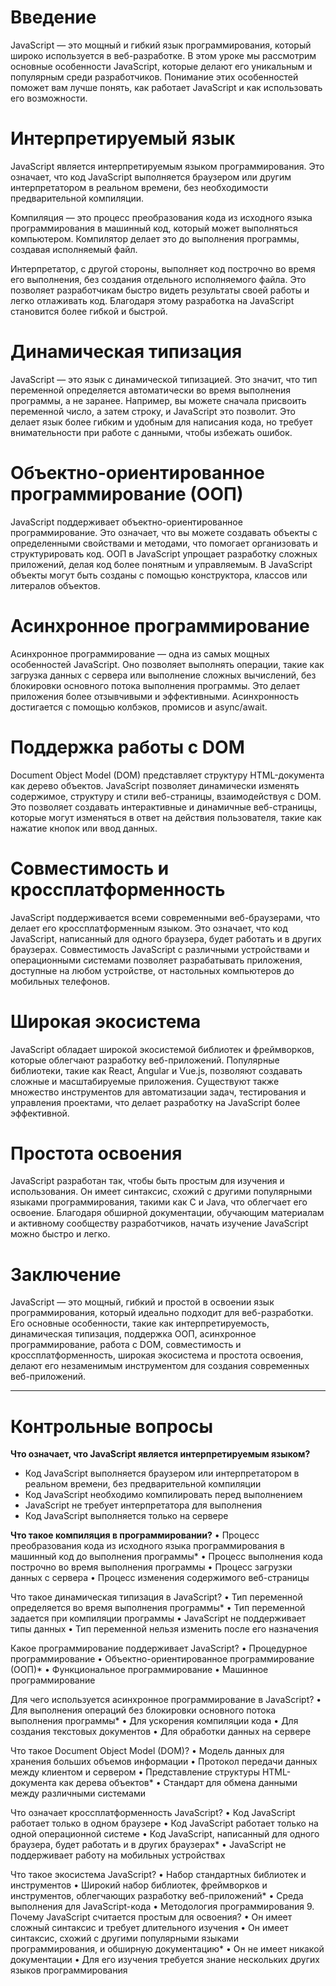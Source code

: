 # Введение
JavaScript — это мощный и гибкий язык программирования, который широко используется в веб-разработке. В этом уроке мы рассмотрим основные особенности JavaScript, которые делают его уникальным и популярным среди разработчиков. Понимание этих особенностей поможет вам лучше понять, как работает JavaScript и как использовать его возможности.

# Интерпретируемый язык
JavaScript является интерпретируемым языком программирования. Это означает, что код JavaScript выполняется браузером или другим интерпретатором в реальном времени, без необходимости предварительной компиляции.

Компиляция — это процесс преобразования кода из исходного языка программирования в машинный код, который может выполняться компьютером. Компилятор делает это до выполнения программы, создавая исполняемый файл.

Интерпретатор, с другой стороны, выполняет код построчно во время его выполнения, без создания отдельного исполняемого файла. Это позволяет разработчикам быстро видеть результаты своей работы и легко отлаживать код. Благодаря этому разработка на JavaScript становится более гибкой и быстрой.

# Динамическая типизация
JavaScript — это язык с динамической типизацией. Это значит, что тип переменной определяется автоматически во время выполнения программы, а не заранее. Например, вы можете сначала присвоить переменной число, а затем строку, и JavaScript это позволит. Это делает язык более гибким и удобным для написания кода, но требует внимательности при работе с данными, чтобы избежать ошибок.

# Объектно-ориентированное программирование (ООП)
JavaScript поддерживает объектно-ориентированное программирование. Это означает, что вы можете создавать объекты с определенными свойствами и методами, что помогает организовать и структурировать код. ООП в JavaScript упрощает разработку сложных приложений, делая код более понятным и управляемым. В JavaScript объекты могут быть созданы с помощью конструктора, классов или литералов объектов.

# Асинхронное программирование
Асинхронное программирование — одна из самых мощных особенностей JavaScript. Оно позволяет выполнять операции, такие как загрузка данных с сервера или выполнение сложных вычислений, без блокировки основного потока выполнения программы. Это делает приложения более отзывчивыми и эффективными. Асинхронность достигается с помощью колбэков, промисов и async/await.

# Поддержка работы с DOM
Document Object Model (DOM) представляет структуру HTML-документа как дерево объектов. JavaScript позволяет динамически изменять содержимое, структуру и стили веб-страницы, взаимодействуя с DOM. Это позволяет создавать интерактивные и динамичные веб-страницы, которые могут изменяться в ответ на действия пользователя, такие как нажатие кнопок или ввод данных.

# Совместимость и кроссплатформенность
JavaScript поддерживается всеми современными веб-браузерами, что делает его кроссплатформенным языком. Это означает, что код JavaScript, написанный для одного браузера, будет работать и в других браузерах. Совместимость JavaScript с различными устройствами и операционными системами позволяет разрабатывать приложения, доступные на любом устройстве, от настольных компьютеров до мобильных телефонов.

# Широкая экосистема
JavaScript обладает широкой экосистемой библиотек и фреймворков, которые облегчают разработку веб-приложений. Популярные библиотеки, такие как React, Angular и Vue.js, позволяют создавать сложные и масштабируемые приложения. Существуют также множество инструментов для автоматизации задач, тестирования и управления проектами, что делает разработку на JavaScript более эффективной.

# Простота освоения
JavaScript разработан так, чтобы быть простым для изучения и использования. Он имеет синтаксис, схожий с другими популярными языками программирования, такими как C и Java, что облегчает его освоение. Благодаря обширной документации, обучающим материалам и активному сообществу разработчиков, начать изучение JavaScript можно быстро и легко.

# Заключение
JavaScript — это мощный, гибкий и простой в освоении язык программирования, который идеально подходит для веб-разработки. Его основные особенности, такие как интерпретируемость, динамическая типизация, поддержка ООП, асинхронное программирование, работа с DOM, совместимость и кроссплатформенность, широкая экосистема и простота освоения, делают его незаменимым инструментом для создания современных веб-приложений.

***

# Контрольные вопросы

**Что означает, что JavaScript является интерпретируемым языком?**
- Код JavaScript выполняется браузером или интерпретатором в реальном времени, без предварительной компиляции
- Код JavaScript необходимо компилировать перед выполнением
- JavaScript не требует интерпретатора для выполнения
- Код JavaScript выполняется только на сервере

**Что такое компиляция в программировании?**
	•	Процесс преобразования кода из исходного языка программирования в машинный код до выполнения программы*
	•	Процесс выполнения кода построчно во время выполнения программы
	•	Процесс загрузки данных с сервера
	•	Процесс изменения содержимого веб-страницы

Что такое динамическая типизация в JavaScript?
	•	Тип переменной определяется во время выполнения программы*
	•	Тип переменной задается при компиляции программы
	•	JavaScript не поддерживает типы данных
	•	Тип переменной нельзя изменить после его назначения

Какое программирование поддерживает JavaScript?
	•	Процедурное программирование
	•	Объектно-ориентированное программирование (ООП)*
	•	Функциональное программирование
	•	Машинное программирование

Для чего используется асинхронное программирование в JavaScript?
	•	Для выполнения операций без блокировки основного потока выполнения программы*
	•	Для ускорения компиляции кода
	•	Для создания текстовых документов
	•	Для обработки данных на сервере

Что такое Document Object Model (DOM)?
	•	Модель данных для хранения больших объемов информации
	•	Протокол передачи данных между клиентом и сервером
	•	Представление структуры HTML-документа как дерева объектов*
	•	Стандарт для обмена данными между различными системами

Что означает кроссплатформенность JavaScript?
	•	Код JavaScript работает только в одном браузере
	•	Код JavaScript работает только на одной операционной системе
	•	Код JavaScript, написанный для одного браузера, будет работать и в других браузерах*
	•	JavaScript не поддерживает работу на мобильных устройствах

Что такое экосистема JavaScript?
	•	Набор стандартных библиотек и инструментов
	•	Широкий набор библиотек, фреймворков и инструментов, облегчающих разработку веб-приложений*
	•	Среда выполнения для JavaScript-кода
	•	Методология программирования
	9.	Почему JavaScript считается простым для освоения?
	•	Он имеет сложный синтаксис и требует длительного изучения
	•	Он имеет синтаксис, схожий с другими популярными языками программирования, и обширную документацию*
	•	Он не имеет никакой документации
	•	Для его изучения требуется знание нескольких других языков программирования
